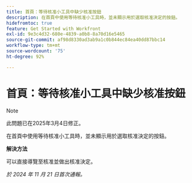 ```yaml
---
title: 首頁：等待核准小工具中缺少核准按鈕
description: 在首頁中使用等待核准小工具時，並未顯示用於選取核准決定的按鈕。
hidefromtoc: true
feature: Get Started with Workfront
exl-id: 9e3c4d32-680e-4839-a0b8-8a70d16e5465
source-git-commit: af98d8330ad3ab9a1c0b844ec84ea40dd87bbc14
workflow-type: tm+mt
source-wordcount: '75'
ht-degree: 92%

---
```


# 首頁：等待核准小工具中缺少核准按鈕


>[!NOTE]
>
>此問題已在2025年3月4日修正。


在首頁中使用等待核准小工具時，並未顯示用於選取核准決定的按鈕。

**解決方法**

可以直接導覽至核准並做出核准決定。

_於 2024 年 11 月 21 日首次通報。_
